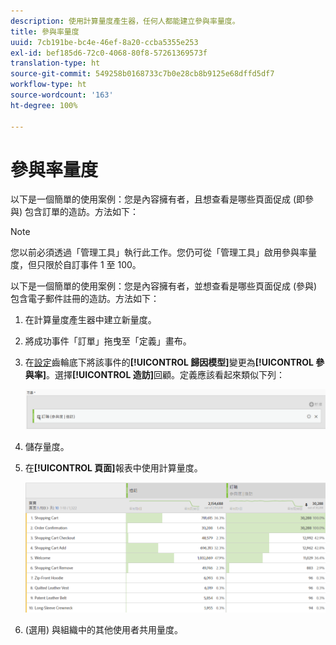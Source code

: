 ```yaml
---
description: 使用計算量度產生器，任何人都能建立參與率量度。
title: 參與率量度
uuid: 7cb191be-bc4e-46ef-8a20-ccba5355e253
exl-id: bef185d6-72c0-4068-80f8-57261369573f
translation-type: ht
source-git-commit: 549258b0168733c7b0e28cb8b9125e68dffd5df7
workflow-type: ht
source-wordcount: '163'
ht-degree: 100%

---
```


# 參與率量度

以下是一個簡單的使用案例：您是內容擁有者，且想查看是哪些頁面促成 (即參與) 包含訂單的造訪。方法如下：

>[!NOTE]
>
> 您以前必須透過「管理工具」執行此工作。您仍可從「管理工具」啟用參與率量度，但只限於自訂事件 1 至 100。

以下是一個簡單的使用案例：您是內容擁有者，並想查看是哪些頁面促成 (參與) 包含電子郵件註冊的造訪。方法如下：

1. 在計算量度產生器中建立新量度。
1. 將成功事件「訂單」拖曳至「定義」畫布。
1. 在[設定](/help/components/c-calcmetrics/c-workflow/cm-workflow/c-build-metrics/m-metric-type-alloc.md)齒輪底下將該事件的&#x200B;**[!UICONTROL 歸因模型]**&#x200B;變更為&#x200B;**[!UICONTROL 參與率]**。選擇&#x200B;**[!UICONTROL 造訪]**&#x200B;回顧。定義應該看起來類似下列：

   ![](assets/participation.png)

1. 儲存量度。
1. 在&#x200B;**[!UICONTROL 頁面]**&#x200B;報表中使用計算量度。

   ![](assets/participation-pages.png)

1. (選用) 與組織中的其他使用者共用量度。
